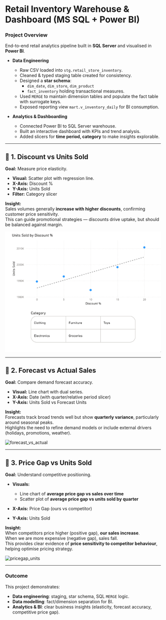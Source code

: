 # Retail Inventory Warehouse & Dashboard (MS SQL + Power BI)

### Project Overview
End-to-end retail analytics pipeline built in **SQL Server** and visualised in **Power BI**.  

- **Data Engineering**
  - Raw CSV loaded into `stg.retail_store_inventory`.
  - Cleaned & typed staging table created for consistency.
  - Designed a **star schema**:  
    - `dim_date`, `dim_store`, `dim_product`  
    - `fact_inventory` holding transactional measures.  
  - Used `MERGE` to maintain dimension tables and populate the fact table with surrogate keys.
  - Exposed reporting view `mart.v_inventory_daily` for BI consumption.  

- **Analytics & Dashboarding**
  - Connected Power BI to SQL Server warehouse.
  - Built an interactive dashboard with KPIs and trend analysis.
  - Added slicers for **time period, category** to make insights explorable.  

---

## 🔹 1. Discount vs Units Sold
**Goal:** Measure price elasticity.  

- **Visual:** Scatter plot with regression line.  
- **X-Axis:** Discount %  
- **Y-Axis:** Units Sold  
- **Filter:** Category slicer  

**Insight:**  
Sales volumes generally **increase with higher discounts**, confirming customer price sensitivity.  
This can guide promotional strategies — discounts drive uptake, but should be balanced against margin.  

![discount_units_sold](plots/Discount_vs_units_sold.gif)  

---

## 🔹 2. Forecast vs Actual Sales
**Goal:** Compare demand forecast accuracy.  

- **Visual:** Line chart with dual series.  
- **X-Axis:** Date (with quarter/relative period slicer)  
- **Y-Axis:** Units Sold vs Forecast Units  

**Insight:**  
Forecasts track broad trends well but show **quarterly variance**, particularly around seasonal peaks.  
Highlights the need to refine demand models or include external drivers (holidays, promotions, weather).  

![forecast_vs_actual](plots/Forecast_vs_Actual.gif)  

---

## 🔹 3. Price Gap vs Units Sold
**Goal:** Understand competitive positioning.  

- **Visuals:**  
  - Line chart of **average price gap vs sales over time**  
  - Scatter plot of **average price gap vs units sold by quarter**  

- **X-Axis:** Price Gap (ours vs competitor)  
- **Y-Axis:** Units Sold  

**Insight:**  
When competitors price higher (positive gap), **our sales increase**.  
When we are more expensive (negative gap), sales fall.  
This provides clear evidence of **price sensitivity to competitor behaviour**, helping optimise pricing strategy.  

![pricegap_units](plots/PriceGap_vs_Units.gif)  

---

### Outcome
This project demonstrates:  
- **Data engineering**: staging, star schema, SQL `MERGE` logic.  
- **Data modelling**: fact/dimension separation for BI.  
- **Analytics & BI**: clear business insights (elasticity, forecast accuracy, competitive price gap).  
